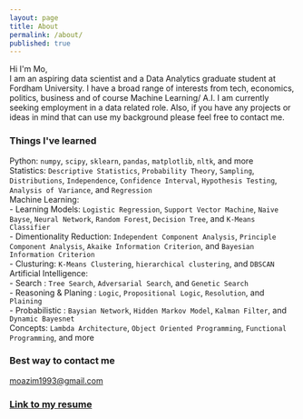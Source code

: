 ```yaml
---
layout: page
title: About
permalink: /about/
published: true
---
```

Hi I'm Mo,  
I am an aspiring data scientist and a Data Analytics graduate student at Fordham University. I have a broad range of interests from tech, economics, politics, business and of course Machine Learning/ A.I.
I am currently seeking employment in a data related role. Also, if you have any projects or ideas in mind that can use my background please feel free to contact me.  


### Things I've learned
Python: `numpy`, `scipy`, `sklearn`, `pandas`, `matplotlib`, `nltk`, and more  
Statistics: `Descriptive Statistics`, `Probability Theory`, `Sampling`, `Distributions`, `Independence`, `Confidence Interval`, `Hypothesis Testing`, `Analysis of Variance`, and `Regression`  
Machine Learning:  
    - Learning Models: `Logistic Regression`, `Support Vector Machine`, `Naive Bayse`, `Neural Network`, `Random Forest`,  `Decision Tree`, and `K-Means Classifier`  
    - Dimentionality Reduction:  `Independent Component Analysis`, `Principle Component Analysis`, `Akaike Information Criterion`, and `Bayesian Information Criterion`  
    - Clusturing: `K-Means Clustering`, `hierarchical clustering`, and `DBSCAN`  
Artificial Intelligence:  
	- Search : `Tree Search`, `Adversarial Search`, and `Genetic Search`  
    - Reasoning & Planing : `Logic`, `Propositional Logic`, `Resolution`, and `Plaining`  
    - Probabilistic : `Baysian Network`, `Hidden Markov Model`, `Kalman Filter`, and `Dynamic Bayesnet`  
Concepts: `Lambda Architecture`, `Object Oriented Programming`, `Functional Programming`, and more  


### Best way to contact me
[moazim1993@gmail.com](mailtomoazim1993@gmail.com)

### [Link to my resume](https://drive.google.com/file/d/1gPKS3IzlWsGq5Nh3-j-2ThWoCHdVTwbW/view?usp=sharing)
